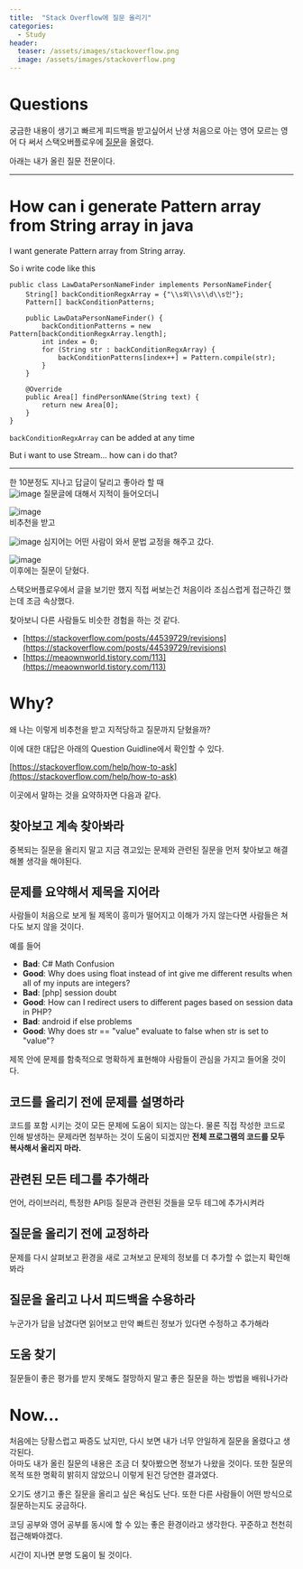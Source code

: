 ```yaml
---
title:  "Stack Overflow에 질문 올리기"
categories:
  - Study
header:
  teaser: /assets/images/stackoverflow.png
  image: /assets/images/stackoverflow.png
---  
```


# Questions
궁금한 내용이 생기고 빠르게 피드백을 받고싶어서 난생 처음으로 아는 영어 모르는 영어 다 써서 스택오버플로우에 [질문](https://stackoverflow.com/questions/64493166/how-can-i-generate-pattern-array-from-string-array-in-java)을 올렸다.

아래는 내가 올린 질문 전문이다.

---
# How can i generate Pattern array from String array in java
I want generate Pattern array from String array.

So i write code like this
```
public class LawDataPersonNameFinder implements PersonNameFinder{
    String[] backConditionRegxArray = {"\\s외\\s\\d\\s인"};
    Pattern[] backConditionPatterns;

    public LawDataPersonNameFinder() {
        backConditionPatterns = new Pattern[backConditionRegxArray.length];
        int index = 0;
        for (String str : backConditionRegxArray) {
            backConditionPatterns[index++] = Pattern.compile(str);
        }
    }

    @Override
    public Area[] findPersonNAme(String text) {
        return new Area[0];
    }
}

```
`backConditionRegxArray` can be added at any time

But i want to use Stream... how can i do that?  

---  

한 10분정도 지나고 답글이 달리고 좋아라 할 때  
![image](https://user-images.githubusercontent.com/49122299/97025873-9b036980-1593-11eb-9b2b-2ff2fb66f403.png)
질문글에 대해서 지적이 들어오더니  

![image](https://user-images.githubusercontent.com/49122299/97025617-48c24880-1593-11eb-8ae3-63854b931b05.png)  
비추천을 받고   

![image](https://user-images.githubusercontent.com/49122299/97025818-89ba5d00-1593-11eb-8b60-1c1d957d69c3.png)
심지어는 어떤 사람이 와서 문법 교정을 해주고 갔다.

![image](https://user-images.githubusercontent.com/49122299/97025948-b5d5de00-1593-11eb-8dff-67577a132905.png)  
이후에는 질문이 닫혔다.  

스택오버플로우에서 글을 보기만 했지 직접 써보는건 처음이라 조심스럽게 접근하긴 했는데 조금 속상했다.  

찾아보니 다른 사람들도 비슷한 경험을 하는 것 같다.  

- [https://stackoverflow.com/posts/44539729/revisions](https://stackoverflow.com/posts/44539729/revisions)
- [https://meaownworld.tistory.com/113](https://meaownworld.tistory.com/113)

# Why?  
왜 나는 이렇게 비추천을 받고 지적당하고 질문까지 닫혔을까?  

이에 대한 대답은 아래의 Question Guidline에서 확인할 수 있다.

[https://stackoverflow.com/help/how-to-ask](https://stackoverflow.com/help/how-to-ask)

이곳에서 말하는 것을 요약하자면 다음과 같다.  

## 찾아보고 계속 찾아봐라  
중복되는 질문을 올리지 말고 지금 겪고있는 문제와 관련된 질문을 먼저 찾아보고 해결해볼 생각을 해야된다.  

## 문제를 요약해서 제목을 지어라
사람들이 처음으로 보게 될 제목이 흥미가 떨어지고 이해가 가지 않는다면 사람들은 쳐다도 보지 않을 것이다.  

예를 들어  
- **Bad**: C# Math Confusion
- **Good**: Why does using float instead of int give me different results when all of my inputs are integers?
- **Bad**: [php] session doubt
- **Good**: How can I redirect users to different pages based on session data in PHP?
- **Bad**: android if else problems
- **Good**: Why does str == "value" evaluate to false when str is set to "value"?

제목 안에 문제를 함축적으로 명확하게 표현해야 사람들이 관심을 가지고 들어올 것이다.  

## 코드를 올리기 전에 문제를 설명하라  
코드를 포함 시키는 것이 모든 문제에 도움이 되지는 않는다. 물론 직접 작성한 코드로 인해 발생하는 문제라면 첨부하는 것이 도움이 되겠지만 **전체 프로그램의 코드를 모두 복사해서 올리지 마라.**  

## 관련된 모든 테그를 추가해라
언어, 라이브러리, 특정한 API등 질문과 관련된 것들을 모두 테그에 추가시켜라  

## 질문을 올리기 전에 교정하라
문제를 다시 살펴보고 환경을 새로 고쳐보고 문제의 정보를 더 추가할 수 없는지 확인해봐라

## 질문을 올리고 나서 피드백을 수용하라
누군가가 답을 남겼다면 읽어보고 만약 빠트린 정보가 있다면 수정하고 추가해라

## 도움 찾기
질문들이 좋은 평가를 받지 못해도 절망하지 말고 좋은 질문을 하는 방법을 배워나가라

# Now...
처음에는 당황스럽고 짜증도 났지만, 다시 보면 내가 너무 안일하게 질문을 올렸다고 생각된다.  
아마도 내가 올린 질문의 내용은 조금 더 찾아봤으면 정보가 나왔을 것이다. 또한 질문의 목적 또한 명확히 밝히지 않았으니 이렇게 된건 당연한 결과였다.  

오기도 생기고 좋은 질문을 올리고 싶은 욕심도 난다. 또한 다른 사람들이 어떤 방식으로 질문하는지도 궁금하다.  

코딩 공부와 영어 공부를 동시에 할 수 있는 좋은 환경이라고 생각한다. 꾸준하고 천천히 접근해봐야겠다.  

시간이 지나면 분명 도움이 될 것이다.